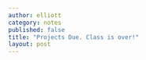 ```yaml
---
author: elliott
category: notes
published: false
title: "Projects Due. Class is over!"
layout: post
---
```

